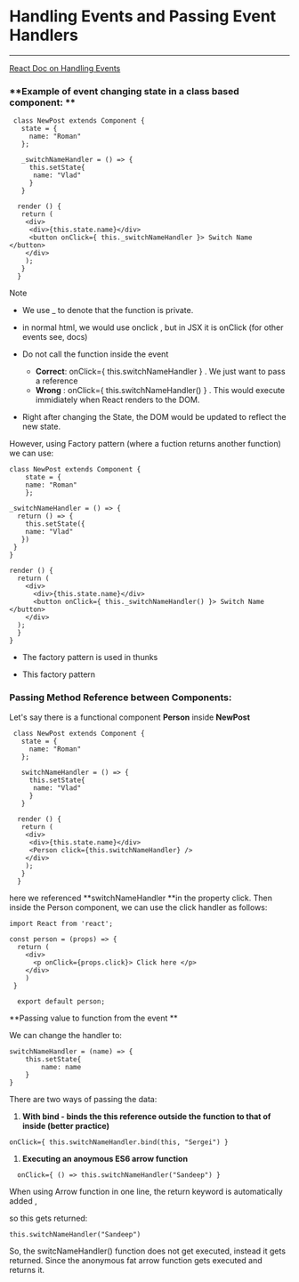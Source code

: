 # Handling Events and Passing Event Handlers

---

[React Doc on Handling Events](https://reactjs.org/docs/handling-events.html)

### **Example of event changing state in a class based component: **

```
 class NewPost extends Component { 
   state = {
     name: "Roman"
   };

   _switchNameHandler = () => {
     this.setState{
      name: "Vlad"
     }
   }

  render () { 
   return (
    <div>
     <div>{this.state.name}</div>
     <button onClick={ this._switchNameHandler }> Switch Name </button>
    </div>
    );
   }
  }
```

Note

* We use \_ to denote that the function is private.

* in normal html, we would use onclick , but in JSX it is onClick \(for other events see, docs\)

* Do not call the function inside the event 
  * **Correct**: onClick={ this.switchNameHandler } . We just want to pass a reference 
  * **Wrong** : onClick={ this.switchNameHandler\(\) } . This would execute immidiately when React renders to the DOM.
* Right after changing the State, the DOM would be updated to reflect the new state. 

However, using Factory pattern \(where a fuction returns another function\) we can use:

```
class NewPost extends Component {
    state = {
    name: "Roman"
    };

_switchNameHandler = () => {
  return () => {
    this.setState({
    name: "Vlad"
   })
 }
}

render () {
  return (
    <div>
      <div>{this.state.name}</div>
      <button onClick={ this._switchNameHandler() }> Switch Name </button>
    </div>
  );
  }
}
```

* The factory pattern is used in thunks

* This factory pattern

### 

### Passing Method Reference between Components:

Let's say there is a functional component **Person** inside **NewPost**

```
 class NewPost extends Component { 
   state = {
     name: "Roman"
   };

   switchNameHandler = () => {
     this.setState{
      name: "Vlad"
     }
   }

  render () { 
   return (
    <div>
     <div>{this.state.name}</div>
     <Person click={this.switchNameHandler} />
    </div> 
    );
   }
  }
```

here we referenced **switchNameHandler **in the property click. Then inside the Person component, we can use the click handler as follows:

```
import React from 'react';

const person = (props) => {
  return (
    <div>
      <p onClick={props.click}> Click here </p>
    </div>
    )
 }

  export default person;
```

**Passing value to function from the event **

We can change the handler to:

```
switchNameHandler = (name) => {
    this.setState{
        name: name
    }
}
```

There are two ways of passing the data:

1. **With bind - binds the this reference outside the function to that of inside \(better practice\)**

```
onClick={ this.switchNameHandler.bind(this, "Sergei") }
```

1. **Executing an anoymous ES6 arrow function**

```
  onClick={ () => this.switchNameHandler("Sandeep") }
```

When using Arrow function in one line,  the return keyword is automatically added ,

so this gets returned:

```
this.switchNameHandler("Sandeep")
```

So, the switcNameHandler\(\) function does not get executed, instead it gets returned. Since the anonymous fat arrow function gets executed and returns it.

